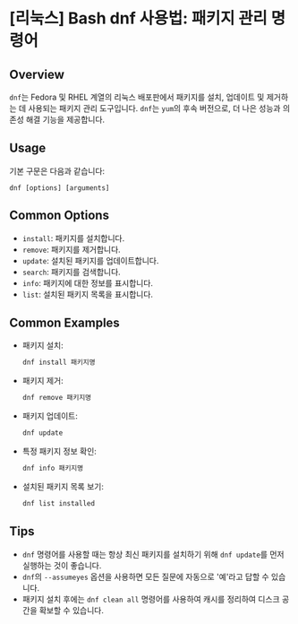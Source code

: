 # [리눅스] Bash dnf 사용법: 패키지 관리 명령어

## Overview
`dnf`는 Fedora 및 RHEL 계열의 리눅스 배포판에서 패키지를 설치, 업데이트 및 제거하는 데 사용되는 패키지 관리 도구입니다. `dnf`는 `yum`의 후속 버전으로, 더 나은 성능과 의존성 해결 기능을 제공합니다.

## Usage
기본 구문은 다음과 같습니다:
```
dnf [options] [arguments]
```

## Common Options
- `install`: 패키지를 설치합니다.
- `remove`: 패키지를 제거합니다.
- `update`: 설치된 패키지를 업데이트합니다.
- `search`: 패키지를 검색합니다.
- `info`: 패키지에 대한 정보를 표시합니다.
- `list`: 설치된 패키지 목록을 표시합니다.

## Common Examples
- 패키지 설치:
  ```bash
  dnf install 패키지명
  ```
- 패키지 제거:
  ```bash
  dnf remove 패키지명
  ```
- 패키지 업데이트:
  ```bash
  dnf update
  ```
- 특정 패키지 정보 확인:
  ```bash
  dnf info 패키지명
  ```
- 설치된 패키지 목록 보기:
  ```bash
  dnf list installed
  ```

## Tips
- `dnf` 명령어를 사용할 때는 항상 최신 패키지를 설치하기 위해 `dnf update`를 먼저 실행하는 것이 좋습니다.
- `dnf`의 `--assumeyes` 옵션을 사용하면 모든 질문에 자동으로 '예'라고 답할 수 있습니다.
- 패키지 설치 후에는 `dnf clean all` 명령어를 사용하여 캐시를 정리하여 디스크 공간을 확보할 수 있습니다.
